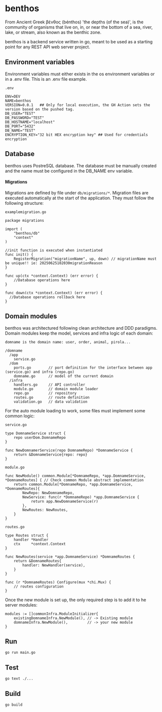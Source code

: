 # benthos
From Ancient Greek βένθος (bénthos) 'the depths (of the sea)', is the community of organisms that live on, in, or near the bottom of a sea, river, lake, or stream, also known as the benthic zone.

benthos is a backend service written in go, meant to be used as a starting point for any REST API web server project.

## Environment variables

Environment variables must either exists in the os environment variables or in a .env file. This is an .env file example. 

```
.env

ENV=DEV
NAME=benthos
VERSION=0.0.1   ## Only for local execution, the GH Action sets the version based on the pushed tag.
DB_USER="TEST"
DB_PASSWORD="TEST"
DB_HOSTNAME="localhost"
DB_PORT="5432"
DB_NAME="TEST"
ENCRYPTION_KEY="32 bit HEX encryption key" ## Used for credentials encryption
```

## Database

benthos uses PostreSQL database. The database must be manually created and the name must be configured in the DB_NAME env variable.

#### Migrations
Migrations are defined by file under `db/migrations/*`. Migration files are executed automatically at the start of the application. They must follow the following structure:
```
examplemigration.go

package migrations

import (
	"benthos/db"
	"context"
)

//init function is executed when instantiated
func init() {
	RegisterMigration("migrationName", up, down) // migrationName must be unique!! ie: 20250625102030migrationReason
}

func up(ctx *context.Context) (err error) {
	//Database operations here
}

func down(ctx *context.Context) (err error) {
  //Database operations rollback here
}
```
## Domain modules

benthos was architectured following clean architecture and DDD paradigms. Domain modules keep the model, services and infra logic of each domain:

`domname is the domain name: user, order, animal, pirola...`

```
/domname
  /app
    service.go
  /dom
    ports.go        // port definition for the interface between app (service.go) and infra (repo.go)
    domname.go      // model of the current domain
  /infra
    handlers.go     // API controller
    module.go       // domain module loader
    repo.go         // repository
    routes.go       // route definition
    validation.go   // data validation
```

For the auto module loading to work, some files must implement some common logic:
```
service.go

type DomnameService struct {
	repo userDom.DomnameRepo
}

func NewDomnamerService(repo DomnameRepo) *DomnameService {
	return &DomnameService{repo: repo}
}
```
```
module.go

func NewModule() common.Module[*DomnameRepo, *app.DomnameService, *DomnameRoutes] { // Check common Module abstract implementation
	return common.Module[*DomnameRepo, *app.DomnameService, *DomnameRoutes]{
		NewRepo: NewDomnameRepo,
		NewService: func(r *DomnameRepo) *app.DomnameService {
			return app.NewDomnameService(r)
		},
		NewRoutes: NewRoutes,
	}
}
```

```
routes.go

type Routes struct {
	handler *Handler
	ctx     *context.Context
}

func NewRoutes(service *app.DomnameService) *DomnameRoutes {
	return &DomnameRoutes{
		handler: NewHandler(service),
	}
}

func (r *DomnameRoutes) Configure(mux *chi.Mux) {
	// routes configuration
}
```

Once the new module is set up, the only required step is to add it to he server modules:

```
modules := []commonInfra.ModuleInitializer{
	existingDomnameInfra.NewModule(), // -> Existing module
	domnameInfra.NewModule(),         // -> your new module
}
```

## Run

```
go run main.go
```

## Test
```
go text ./...
```

## Build

```
go build
```
